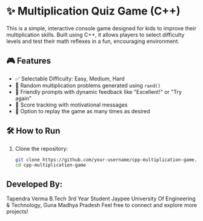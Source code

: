 # ✨ Multiplication Quiz Game (C++)

This is a simple, interactive console game designed for kids to improve their multiplication skills. Built using C++, it allows players to select difficulty levels and test their math reflexes in a fun, encouraging environment.

## 🎮 Features

- ✅ Selectable Difficulty: Easy, Medium, Hard
- 🔢 Random multiplication problems generated using `rand()`
- 🧒 Friendly prompts with dynamic feedback like "Excellent!" or "Try again"
- 💯 Score tracking with motivational messages
- 🔁 Option to replay the game as many times as desired

## 🛠️ How to Run

1. Clone the repository:
   ```bash
   git clone https://github.com/your-username/cpp-multiplication-game.git
   cd cpp-multiplication-game
## Developed By:
Tapendra Verma 
B.Tech 3rd Year Student
Jaypee University Of Engineering & Technology, Guna Madhya Pradesh 
Feel free to connect and explore more projects!
